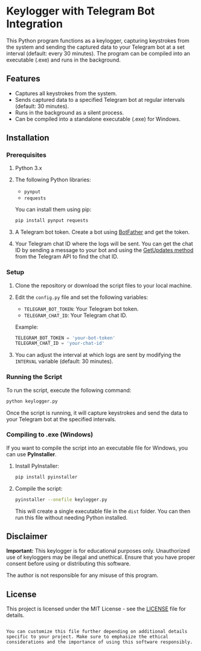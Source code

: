 
# Keylogger with Telegram Bot Integration

This Python program functions as a keylogger, capturing keystrokes from the system and sending the captured data to your Telegram bot at a set interval (default: every 30 minutes). The program can be compiled into an executable (.exe) and runs in the background.

## Features

- Captures all keystrokes from the system.
- Sends captured data to a specified Telegram bot at regular intervals (default: 30 minutes).
- Runs in the background as a silent process.
- Can be compiled into a standalone executable (.exe) for Windows.

## Installation

### Prerequisites

1. Python 3.x
2. The following Python libraries:
   - `pynput`
   - `requests`
   
   You can install them using pip:

   ```bash
   pip install pynput requests
   ```

3. A Telegram bot token. Create a bot using [BotFather](https://core.telegram.org/bots#botfather) and get the token.

4. Your Telegram chat ID where the logs will be sent. You can get the chat ID by sending a message to your bot and using the [GetUpdates method](https://core.telegram.org/bots/api#getupdates) from the Telegram API to find the chat ID.

### Setup

1. Clone the repository or download the script files to your local machine.

2. Edit the `config.py` file and set the following variables:

   - `TELEGRAM_BOT_TOKEN`: Your Telegram bot token.
   - `TELEGRAM_CHAT_ID`: Your Telegram chat ID.

   Example:

   ```python
   TELEGRAM_BOT_TOKEN = 'your-bot-token'
   TELEGRAM_CHAT_ID = 'your-chat-id'
   ```

3. You can adjust the interval at which logs are sent by modifying the `INTERVAL` variable (default: 30 minutes).

### Running the Script

To run the script, execute the following command:

```bash
python keylogger.py
```

Once the script is running, it will capture keystrokes and send the data to your Telegram bot at the specified intervals.

### Compiling to .exe (Windows)

If you want to compile the script into an executable file for Windows, you can use **PyInstaller**.

1. Install PyInstaller:

   ```bash
   pip install pyinstaller
   ```

2. Compile the script:

   ```bash
   pyinstaller --onefile keylogger.py
   ```

   This will create a single executable file in the `dist` folder. You can then run this file without needing Python installed.

## Disclaimer

**Important:** This keylogger is for educational purposes only. Unauthorized use of keyloggers may be illegal and unethical. Ensure that you have proper consent before using or distributing this software.

The author is not responsible for any misuse of this program.

## License

This project is licensed under the MIT License - see the [LICENSE](LICENSE) file for details.
```

You can customize this file further depending on additional details specific to your project. Make sure to emphasize the ethical considerations and the importance of using this software responsibly.
